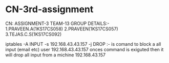 # CN-3rd-assignment
  
CN: ASSIGNMENT-3
 TEAM-13
GROUP DETAILS:-
1.PRAVEEN.A(1KS17CS058)
2.PRAVEEN(1KS17CS057)
3.TEJAS.C.S(1KS17CS092)

iptables -A INPUT -s 192.168.43.43.157 -j DROP :- is comand to block a all input (email etc) user 192.168.43.43.157
onces command is exiguted then it will drop all input from a michine 192.168.43.157
